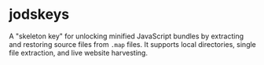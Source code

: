 # jodskeys
A "skeleton key" for unlocking minified JavaScript bundles by extracting and restoring source files from `.map` files. It supports local directories, single file extraction, and live website harvesting.
